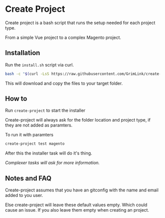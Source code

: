 # Create Project

Create project is a bash script
that runs the setup needed for each project type.

From a simple Vue project to a complex Magento project.

## Installation

Run the `install.sh` script via curl.

```bash
bash -c "$(curl -LsS https://raw.githubusercontent.com/GrimLink/create-project/master/install.sh)"
```

This will download and copy the files to your target folder.

## How to

Run `create-project` to start the installer

Create-project will always ask for the folder location and project type, if they are not added as paramters.

To run it with paramters

```bash
create-project test magento
```

After this the installer task will do it's thing.

_Complexer tasks will ask for more information._

## Notes and FAQ

Create-project assumes that you have an gitconfig
with the name and email added to you user.

Else create-project will leave these default values empty.
Which could cause an issue.
If you also leave them empty when creating an project.
